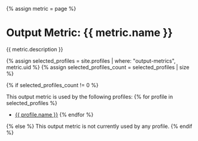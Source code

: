 {% assign metric = page %}

# Output Metric: {{ metric.name }}

{{ metric.description }}

{% assign selected_profiles = site.profiles | where: "output-metrics", metric.uid %}
{% assign selected_profiles_count = selected_profiles | size %}

{% if selected_profiles_count != 0 %}

This output metric is used by the following profiles:
{% for profile in selected_profiles %}
* [{{ profile.name }}](/profiles/{{profile.uid}})
{% endfor %}

{% else %}
This output metric is not currently used by any profile.
{% endif %}
